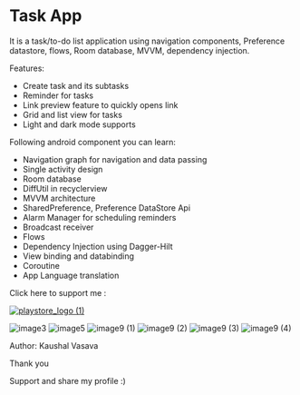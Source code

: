 # Task App
It is a task/to-do list application using navigation components, Preference datastore, flows, Room database, MVVM, dependency injection.

Features:
- Create task and its subtasks
- Reminder for tasks
- Link preview feature to quickly opens link
- Grid and list view for tasks
- Light and dark mode supports

Following android component you can learn:

- Navigation graph for navigation and data passing
- Single activity design
- Room database
- DiffUtil in recyclerview
- MVVM architecture
- SharedPreference, Preference DataStore Api
- Alarm Manager for scheduling reminders 
- Broadcast receiver 
- Flows
- Dependency Injection using Dagger-Hilt
- View binding and databinding
- Coroutine
- App Language translation

Click here to support me :

[![playstore_logo (1)](https://user-images.githubusercontent.com/49050597/144359511-fd4cc136-3d9f-45d5-8598-506a45f8d170.png)]( https://play.google.com/store/apps/details?id=com.lahsuak.apps.mytask)

![image3](https://user-images.githubusercontent.com/49050597/213434493-e6034fc4-1525-45e4-8204-70204cdc001f.jpeg)
![image5](https://user-images.githubusercontent.com/49050597/213434498-392260c4-c594-4122-a5ff-163fefffa635.jpeg)
![image9 (1)](https://user-images.githubusercontent.com/49050597/213434501-6f31ede3-e183-4253-8ca7-fbdad358f26c.jpeg)
![image9 (2)](https://user-images.githubusercontent.com/49050597/213434506-2ca73119-ba2d-4c57-8f16-c21e4cb8b8ab.jpeg)
![image9 (3)](https://user-images.githubusercontent.com/49050597/213434509-4b46955b-22c1-4c67-b425-74194f076880.jpeg)
![image9 (4)](https://user-images.githubusercontent.com/49050597/213434511-02d6578e-3df9-45da-8df0-29ad4a68986c.jpeg)


Author: Kaushal Vasava

Thank you

Support and share my profile :)
